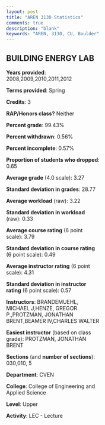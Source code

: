 ```yaml
---
layout: post
title: "AREN 3130 Statistics"
comments: true
description: "blank"
keywords: "AREN, 3130, CU, Boulder"
--- 
```

<head>
<script src="https://ajax.googleapis.com/ajax/libs/jquery/2.1.3/jquery.min.js"></script>
<script src="https://dl.dropboxusercontent.com/s/pc42nxpaw1ea4o9/highcharts.js?dl=0"></script>
<!-- <script src="../assets/js/highcharts.js"></script> -->
<style type="text/css">@font-face {
	font-family: "Bebas Neue";
	src: url(https://www.filehosting.org/file/details/544349/BebasNeue%20Regular.otf) format("opentype");
	}
	h1.Bebas { 
		font-family: "Bebas Neue", Verdana, Tahoma;
	}
</style>
</head>
<body>
	<div id="container" style="float: right; width: 45%; height: 88%; margin-left: 2.5%; margin-right: 2.5%;"></div>
	<script language="JavaScript">
		$(document).ready(function() {
		var chart = {type: 'column'};
		var title = {text: 'Grade Distribution'};
		var xAxis = {categories: ['A','B','C','D','F'],crosshair: true};
		var yAxis = {min: 0,title: {text: 'Percentage'}};
		var tooltip = {headerFormat: '<center><b><span style="font-size:20px">{point.key}</span></b></center>',
		               pointFormat: '<td style="padding:0"><b>{point.y:.1f}%</b></td>',
		               footerFormat: '</table>',shared: true,useHTML: true};
		var plotOptions = {column: {pointPadding: 0.0,borderWidth: 0}};  
		var credits = {enabled: false};var series= [{name: 'Percent',data: [45.03,46.36,7.95,0.66,0.0,]}];
		var json = {};
		json.chart = chart;
		json.title = title;
		json.tooltip = tooltip;
		json.xAxis = xAxis;
		json.yAxis = yAxis;  
		json.series = series;
		json.plotOptions = plotOptions;  
		json.credits = credits;
		$('#container').highcharts(json);
	});
	</script>
</body>
			   
## BUILDING ENERGY LAB

**Years provided**: 2008,2009,2010,2011,2012

**Terms provided**: Spring

**Credits**: 3

**RAP/Honors class?** Neither

**Percent grade**: 99.43%

**Percent withdrawn**: 0.56%

**Percent incomplete**: 0.57%

**Proportion of students who dropped**: 0.65

**Average grade** (4.0 scale): 3.27

**Standard deviation in grades**: 28.77

**Average workload** (raw): 3.22

**Standard deviation in workload** (raw): 0.33

**Average course rating** (6 point scale): 3.79

**Standard deviation in course rating** (6 point scale): 0.49

**Average instructor rating** (6 point scale): 4.31

**Standard deviation in instructor rating** (6 point scale): 0.57

**Instructors**: BRANDEMUEHL, MICHAEL J,HENZE, GREGOR P.,PROTZMAN, JONATHAN BRENT,BEAMER IV,CHARLES WALTER

**Easiest instructor** (based on class grade): PROTZMAN, JONATHAN BRENT

**Sections** (and **number of sections**): 030,010, 5

**Department**: CVEN

**College**: College of Engineering and Applied Science

**Level**: Upper

**Activity**: LEC - Lecture